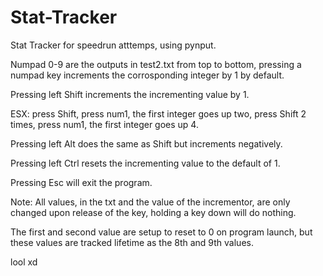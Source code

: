 # Stat-Tracker
Stat Tracker for speedrun atttemps, using pynput.

Numpad 0-9 are the outputs in test2.txt from top to bottom, pressing a numpad key increments the corrosponding integer by 1 by default.

Pressing left Shift increments the incrementing value by 1.

  ESX: press Shift, press num1, the first integer goes up two, press Shift 2 times, press num1, the first integer goes up 4.
  
Pressing left Alt does the same as Shift but increments negatively.

Pressing left Ctrl resets the incrementing value to the default of 1.

Pressing Esc will exit the program.

  Note: All values, in the txt and the value of the incrementor, are only changed upon release of the key, holding a key down will do nothing.
  
The first and second value are setup to reset to 0 on program launch, but these values are tracked lifetime as the 8th and 9th values.



lool xd
